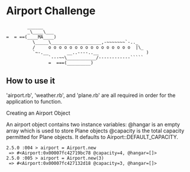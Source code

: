 Airport Challenge
=================

```
        ______
        _\____\___
=  = ==(____MA____)
          \_____\___________________,-~~~~~~~`-.._
          /     o o o o o o o o o o o o o o o o  |\_
          `~-.__       __..----..__                  )
                `---~~\___________/------------`````
                =  ===(_________)

```

How to use it
---------

'airport.rb', 'weather.rb', and 'plane.rb' are all required in order for the application to function.

Creating an Airport Object

An airport object contains two instance variables:
@hangar is an empty array which is used to store Plane objects
@capacity is the total capacity permitted for Plane objects. It defaults to Airport::DEFAULT_CAPACITY.

```
2.5.0 :004 > airport = Airport.new
 => #<Airport:0x00007fc42719bc78 @capacity=4, @hangar=[]>
2.5.0 :005 > airport = Airport.new(3)
 => #<Airport:0x00007fc427132d18 @capacity=3, @hangar=[]>
```
